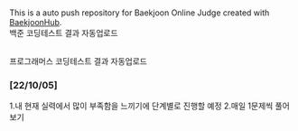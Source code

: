 # <BaekjoonHub>
This is a auto push repository for Baekjoon Online Judge created with [BaekjoonHub](https://github.com/BaekjoonHub/BaekjoonHub).   
백준 코딩테스트 결과 자동업로드  
  
## <programmers>
 프로그래머스 코딩테스트 결과 자동업로드 
  
  ### [22/10/05]
  1.내 현재 실력에서 많이 부족함을 느끼기에 단계별로 진행할 예정
  2.매일 1문제씩 풀어보기
